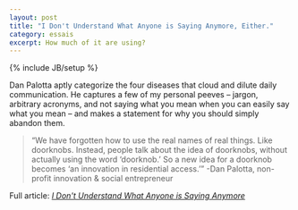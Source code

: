 ```yaml
---
layout: post
title: "I Don't Understand What Anyone is Saying Anymore, Either."
category: essais
excerpt: How much of it are using?  
---
```

{% include JB/setup %}

Dan Palotta aptly categorize the four diseases that cloud and dilute daily communication. He captures a few of my personal peeves – jargon, arbitrary acronyms, and not saying what you mean when you can easily say what you mean – and makes a statement for why you should simply abandon them.  

>“We have forgotten how to use the real names of real things. Like doorknobs. Instead, people talk about the idea of doorknobs, without actually using the word ‘doorknob.’ So a new idea for a doorknob becomes ‘an innovation in residential access.’”  -Dan Palotta, non-profit innovation & social entrepreneur  

Full article: [_I Don't Understand What Anyone is Saying Anymore_](http://blogs.hbr.org/pallotta/2011/12/i-dont-understand-what-anyone.html)